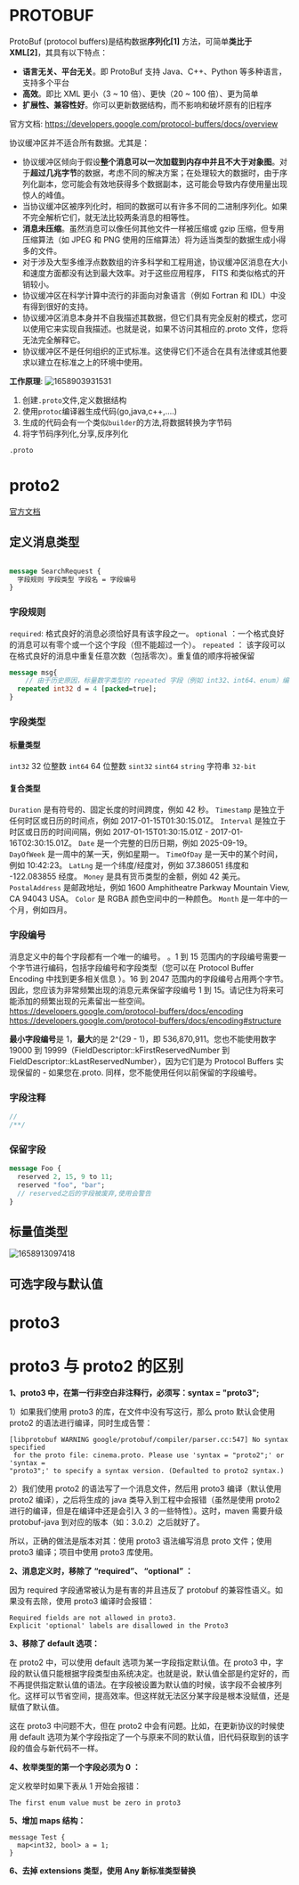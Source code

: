 # PROTOBUF

ProtoBuf (protocol buffers)是结构数据**序列化[1]** 方法，可简单**类比于 XML[2]**，其具有以下特点：

- **语言无关、平台无关**。即 ProtoBuf 支持 Java、C++、Python 等多种语言，支持多个平台
- **高效**。即比 XML 更小（3 ~ 10 倍）、更快（20 ~ 100 倍）、更为简单
- **扩展性、兼容性好**。你可以更新数据结构，而不影响和破坏原有的旧程序

官方文档: https://developers.google.com/protocol-buffers/docs/overview

协议缓冲区并不适合所有数据。尤其是：

- 协议缓冲区倾向于假设**整个消息可以一次加载到内存中并且不大于对象图**。对于**超过几兆字节**的数据，考虑不同的解决方案；在处理较大的数据时，由于序列化副本，您可能会有效地获得多个数据副本，这可能会导致内存使用量出现惊人的峰值。
- 当协议缓冲区被序列化时，相同的数据可以有许多不同的二进制序列化。如果不完全解析它们，就无法比较两条消息的相等性。
- **消息未压缩**。虽然消息可以像任何其他文件一样被压缩或 gzip 压缩，但专用压缩算法（如 JPEG 和 PNG 使用的压缩算法）将为适当类型的数据生成小得多的文件。
- 对于涉及大型多维浮点数数组的许多科学和工程用途，协议缓冲区消息在大小和速度方面都没有达到最大效率。对于这些应用程序， FITS 和类似格式的开销较小。
- 协议缓冲区在科学计算中流行的非面向对象语言（例如 Fortran 和 IDL）中没有得到很好的支持。
- 协议缓冲区消息本身并不自我描述其数据，但它们具有完全反射的模式，您可以使用它来实现自我描述。也就是说，如果不访问其相应的.proto 文件，您将无法完全解释它。
- 协议缓冲区不是任何组织的正式标准。这使得它们不适合在具有法律或其他要求以建立在标准之上的环境中使用。

**工作原理**:
![1658903931531](image/protobuf/1658903931531.png)

1. 创建`.proto`文件,定义数据结构
2. 使用`protoc`编译器生成代码(go,java,c++,....)
3. 生成的代码会有一个类似`builder`的方法,将数据转换为字节码
4. 将字节码序列化,分享,反序列化

`.proto`

# proto2

[官方文档](https://developers.google.com/protocol-buffers/docs/proto)

## 定义消息类型

```proto

message SearchRequest {
  字段规则 字段类型 字段名 = 字段编号
}
```

### 字段规则

`required`: 格式良好的消息必须恰好具有该字段之一。
`optional` ：一个格式良好的消息可以有零个或一个这个字段（但不能超过一个）。
`repeated` ： 该字段可以在格式良好的消息中重复任意次数（包括零次）。重复值的顺序将被保留

```proto
message msg{
    // 由于历史原因，标量数字类型的 repeated 字段（例如 int32、int64、enum）编码的效率不如预期。新代码应使用特殊选项 [packed = true] 来提高编码效率。
  repeated int32 d = 4 [packed=true];
}
```

### 字段类型

#### 标量类型

`int32` 32 位整数
`int64` 64 位整数
`sint32`
`sint64`
`string` 字符串
`32-bit`

#### 复合类型

`Duration` 是有符号的、固定长度的时间跨度，例如 42 秒。
`Timestamp` 是独立于任何时区或日历的时间点，例如 2017-01-15T01:30:15.01Z。
`Interval` 是独立于时区或日历的时间间隔，例如 2017-01-15T01:30:15.01Z - 2017-01-16T02:30:15.01Z。
`Date` 是一个完整的日历日期，例如 2025-09-19。
`DayOfWeek` 是一周中的某一天，例如星期一。
`TimeOfDay` 是一天中的某个时间，例如 10:42:23。
`LatLng` 是一个纬度/经度对，例如 37.386051 纬度和 -122.083855 经度。
`Money` 是具有货币类型的金额，例如 42 美元。
`PostalAddress` 是邮政地址，例如 1600 Amphitheatre Parkway Mountain View, CA 94043 USA。
`Color` 是 RGBA 颜色空间中的一种颜色。
`Month` 是一年中的一个月，例如四月。

### 字段编号

消息定义中的每个字段都有一个唯一的编号。
。1 到 15 范围内的字段编号需要一个字节进行编码，包括字段编号和字段类型（您可以在 Protocol Buffer Encoding 中找到更多相关信息 ）。16 到 2047 范围内的字段编号占用两个字节。因此，您应该为非常频繁出现的消息元素保留字段编号 1 到 15。请记住为将来可能添加的频繁出现的元素留出一些空间。
https://developers.google.com/protocol-buffers/docs/encoding
https://developers.google.com/protocol-buffers/docs/encoding#structure

**最小字段编号**是 1，**最大**的是 2^(29 - 1)，即 536,870,911。您也不能使用数字 19000 到 19999（FieldDescriptor::kFirstReservedNumber 到 FieldDescriptor::kLastReservedNumber），因为它们是为 Protocol Buffers 实现保留的 - 如果您在.proto. 同样，您不能使用任何以前保留的字段编号。

### 字段注释

```proto
//
/**/
```

### 保留字段

```proto
message Foo {
  reserved 2, 15, 9 to 11;
  reserved "foo", "bar";
  // reserved之后的字段被废弃,使用会警告
}
```

## 标量值类型

![1658913097418](image/protobuf/1658913097418.png)

## 可选字段与默认值

# proto3

# proto3 与 proto2 的区别

**1、proto3 中，在第一行非空白非注释行，必须写：syntax = "proto3";**

1）如果我们使用 proto3 的库，在文件中没有写这行，那么 proto 默认会使用 proto2 的语法进行编译，同时生成告警：

```
[libprotobuf WARNING google/protobuf/compiler/parser.cc:547] No syntax specified
 for the proto file: cinema.proto. Please use 'syntax = "proto2";' or 'syntax =
"proto3";' to specify a syntax version. (Defaulted to proto2 syntax.)
```

2）我们使用 proto2 的语法写了一个消息文件，然后用 proto3 编译（默认使用 proto2 编译），之后将生成的 java 类导入到工程中会报错（虽然是使用 proto2 进行的编译，但是在编译中还是会引入 3 的一些特性）。这时，maven 需要升级 protobuf-java 到对应的版本（如：3.0.2）之后就好了。

所以，正确的做法是版本对其：使用 proto3 语法编写消息 proto 文件；使用 proto3 编译；项目中使用 proto3 库使用。

**2、消息定义时，移除了 “required”、 “optional” ：**

因为 required 字段通常被认为是有害的并且违反了 protobuf 的兼容性语义。如果没有去除，使用 proto3 编译时会报错：

```
Required fields are not allowed in proto3.
Explicit 'optional' labels are disallowed in the Proto3
```

**3、移除了 default 选项：**

在 proto2 中，可以使用 default 选项为某一字段指定默认值。在 proto3 中，字段的默认值只能根据字段类型由系统决定。也就是说，默认值全部是约定好的，而不再提供指定默认值的语法。在字段被设置为默认值的时候，该字段不会被序列化。这样可以节省空间，提高效率。但这样就无法区分某字段是根本没赋值，还是赋值了默认值。

这在 proto3 中问题不大，但在 proto2 中会有问题。比如，在更新协议的时候使用 default 选项为某个字段指定了一个与原来不同的默认值，旧代码获取到的该字段的值会与新代码不一样。

**4、枚举类型的第一个字段必须为 0 ：**

定义枚举时如果下表从 1 开始会报错：

```
The first enum value must be zero in proto3
```

**5、增加 maps 结构：**

```
message Test {
  map<int32, bool> a = 1;
}
```

**6、去掉 extensions 类型，使用 Any 新标准类型替换**
